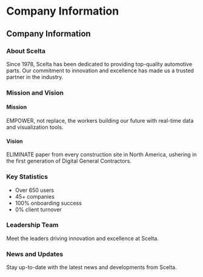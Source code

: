 # Company Information

## Company Information

### About Scelta

Since 1978, Scelta has been dedicated to providing top-quality automotive parts. Our commitment to innovation and excellence has made us a trusted partner in the industry.

### Mission and Vision

#### Mission

EMPOWER, not replace, the workers building our future with real-time data and visualization tools.

#### Vision

ELIMINATE paper from every construction site in North America, ushering in the first generation of Digital General Contractors.

### Key Statistics

* Over 650 users
* 45+ companies
* 100% onboarding success
* 0% client turnover

### Leadership Team

Meet the leaders driving innovation and excellence at Scelta.

### News and Updates

Stay up-to-date with the latest news and developments from Scelta.
